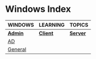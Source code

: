 # Windows Index

|WINDOWS|LEARNING|TOPICS|
|---|---|---|
|[**Admin**](admin-index)|[**Client**](client-index)|[**Server**](server-index)|
|[AD](windows\admin\admin-ad)|||
|[General](windows\admin\admin-general)|||
